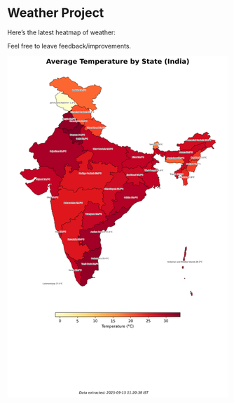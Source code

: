 # Weather Project

Here’s the latest heatmap of weather:

Feel free to leave feedback/improvements.

![India Heatmap](docs/assets/india_heatmap.png?v=C7A930)
